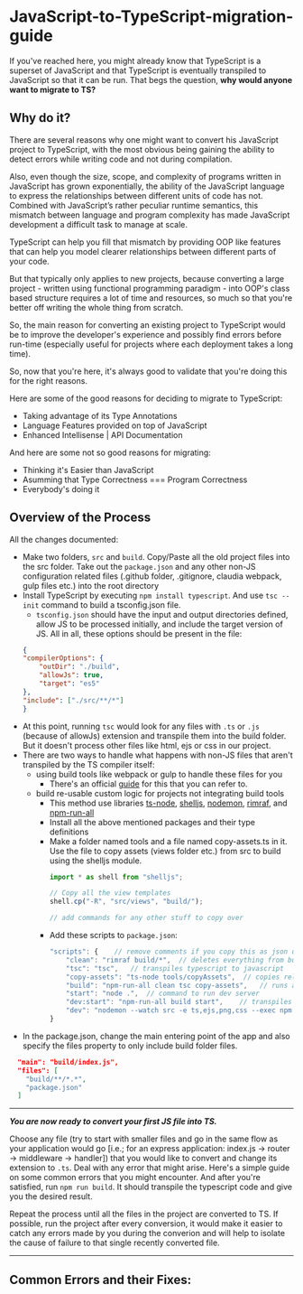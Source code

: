 # JavaScript-to-TypeScript-migration-guide

If you've reached here, you might already know that TypeScript is a superset of JavaScript and that TypeScript is eventually transpiled to JavaScript so that it can be run. That begs the question, **why would anyone want to migrate to TS?**

## Why do it?
There are several reasons why one might want to convert his JavaScript project to TypeScript, with the most obvious being gaining the ability to detect errors while writing code and not during compilation.

Also, even though the size, scope, and complexity of programs written in JavaScript has grown exponentially, the ability of the JavaScript language to express the relationships between different units of code has not. Combined with JavaScript’s rather peculiar runtime semantics, this mismatch between language and program complexity has made JavaScript development a difficult task to manage at scale.

TypeScript can help you fill that mismatch by providing OOP like features that can help you model clearer relationships between different parts of your code.

But that typically only applies to new projects, because converting a large project - written using functional programming paradigm - into OOP's class based structure requires a lot of time and resources, so much so that you're better off writing the whole thing from scratch.

So, the main reason for converting an existing project to TypeScript would be to improve the developer's experience and possibly find errors before run-time (especially useful for projects where each deployment takes a long time).

So, now that you're here, it's always good to validate that you're doing this for the right reasons.

Here are some of the good reasons for deciding to migrate to TypeScript:

- Taking advantage of its Type Annotations
- Language Features provided on top of JavaScript
- Enhanced Intellisense | API Documentation

And here are some not so good reasons for migrating:

- Thinking it's Easier than JavaScript
- Asumming that Type Correctness === Program Correctness
- Everybody's doing it

## Overview of the Process

All the changes documented:
- Make two folders, `src` and `build`. Copy/Paste all the old project files into the src folder. Take out the `package.json` and any other non-JS configuration related files (.github folder, .gitignore, claudia webpack, gulp files etc.) into the root directory
- Install TypeScript by executing `npm install typescript`. And use `tsc --init` command to build a tsconfig.json file.
    * `tsconfig.json` should have the input and output directories defined, allow JS to be processed initially, and include the target version of JS. All in all, these options should be present in the file:
    ```json
    {
    "compilerOptions": {
        "outDir": "./build",
        "allowJs": true,
        "target": "es5"
    },
    "include": ["./src/**/*"]
    }
    ```
- At this point, running `tsc` would look for any files with `.ts` or `.js` (because of allowJs) extension and transpile them into the build folder. But it doesn't process other files like html, ejs or css in our project.
- There are two ways to handle what happens with non-JS files that aren't transpiled by the TS compiler itself:
    * using build tools like webpack or gulp to handle these files for you
        - There's an official [guide](https://www.typescriptlang.org/docs/handbook/migrating-from-javascript.html#integrating-with-build-tools) for this that you can refer to.
    * build re-usable custom logic for projects not integrating build tools
        - This method use libraries [ts-node](https://www.npmjs.com/package/ts-node), [shelljs](https://www.npmjs.com/package/shelljs), [nodemon](https://www.npmjs.com/package/nodemon), [rimraf](https://www.npmjs.com/package/rimraf), and [npm-run-all](https://www.npmjs.com/package/npm-run-all)
        - Install all the above mentioned packages and their type definitions
        - Make a folder named tools and a file named copy-assets.ts in it. Use the file to copy assets (views folder etc.) from src to build using the shelljs module.
            ```javascript
            import * as shell from "shelljs";

            // Copy all the view templates
            shell.cp("-R", "src/views", "build/");

            // add commands for any other stuff to copy over
            ```
        - Add these scripts to `package.json`:
            ```javascript
            "scripts": {    // remove comments if you copy this as json doesn't support comments
                "clean": "rimraf build/*",  // deletes everything from build
                "tsc": "tsc",   // transpiles typescript to javascript
                "copy-assets": "ts-node tools/copyAssets",  // copies relevant assets from src to build
                "build": "npm-run-all clean tsc copy-assets",   // runs all of the above mentioned scripts with a single command
                "start": "node .",  // command to run dev server
                "dev:start": "npm-run-all build start",    // transpiles and then starts the dev server
                "dev": "nodemon --watch src -e ts,ejs,png,css --exec npm run dev:start",    // starts the dev server in watch mode
            }
            ```
- In the package.json, change the main entering point of the app and also specify the files property to only include build folder files.
```json
  "main": "build/index.js",
  "files": [
    "build/**/*.*",
    "package.json"
  ]
```

---------------------------------------------------------------------------------------------------------------------------------

***You are now ready to convert your first JS file into TS.*** 

Choose any file (try to start with smaller files and go in the same flow as your application would go [i.e.; for an express application: index.js -> router -> middleware -> handler]) that you would like to convert and change its extension to `.ts`. Deal with any error that might arise. Here's a simple guide on some common errors that you might encounter. And after you're satisfied, run `npm run build`. It should transpile the typescript code and give you the desired result.

Repeat the process until all the files in the project are converted to TS. If possible, run the project after every conversion, it would make it easier to catch any errors made by you during the converion and will help to isolate the cause of failure to that single recently converted file. 

---------------------------------------------------------------------------------------------------------------------------------

## Common Errors and their Fixes:
